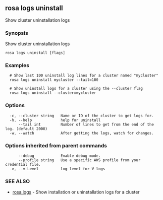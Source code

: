 ## rosa logs uninstall

Show cluster uninstallation logs

### Synopsis

Show cluster uninstallation logs

```
rosa logs uninstall [flags]
```

### Examples

```
  # Show last 100 uninstall log lines for a cluster named "mycluster"
  rosa logs uninstall mycluster --tail=100

  # Show uninstall logs for a cluster using the --cluster flag
  rosa logs uninstall --cluster=mycluster
```

### Options

```
  -c, --cluster string   Name or ID of the cluster to get logs for.
  -h, --help             help for uninstall
      --tail int         Number of lines to get from the end of the log. (default 2000)
  -w, --watch            After getting the logs, watch for changes.
```

### Options inherited from parent commands

```
      --debug            Enable debug mode.
      --profile string   Use a specific AWS profile from your credential file.
  -v, --v Level          log level for V logs
```

### SEE ALSO

* [rosa logs](rosa_logs.md)	 - Show installation or uninstallation logs for a cluster

